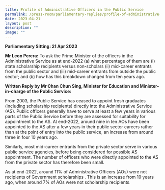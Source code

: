```yaml
---
title: Profile of Administrative Officers in the Public Service
permalink: /press-room/parliamentary-replies/profile-of-administrative-officers-in-the-public-service/
date: 2023-04-21
layout: post
description: ""
image: ""
---
```

**Parliamentary Sitting: 21 Apr 2023**  
  
**Mr Leon Perera:** To ask the Prime Minister of the officers in the Administrative Service as at end-2022 (a) what percentage of them are (i) state scholarship recipients versus non-scholars (ii) mid-career entrants from the public sector and (iii) mid-career entrants from outside the public sector; and (b) how has this breakdown changed from ten years ago.  
  
**Written Reply by Mr Chan Chun Sing, Minister for Education and Minister-in-charge of the Public Service:**  
  
From 2003, the Public Service has ceased to appoint fresh graduates (including scholarship recipients) directly into the Administrative Service (AS). Public officers generally have to serve at least a few years in various parts of the Public Service before they are assessed for suitability for appointment to the AS. At end-2022, around nine in ten AOs have been appointed to the AS after a few years in their public sector careers rather than at the point of entry into the public service, an increase from around three in four 10 years ago.  
  
Similarly, most mid-career entrants from the private sector serve in various public service agencies, before being considered for possible AS appointment. The number of officers who were directly appointed to the AS from the private sector has therefore been small.  
  
As at end-2022, around 11% of Administrative Officers (AOs) were not recipients of Government scholarships . This is an increase from 10 years ago, when around 7% of AOs were not scholarship recipients.